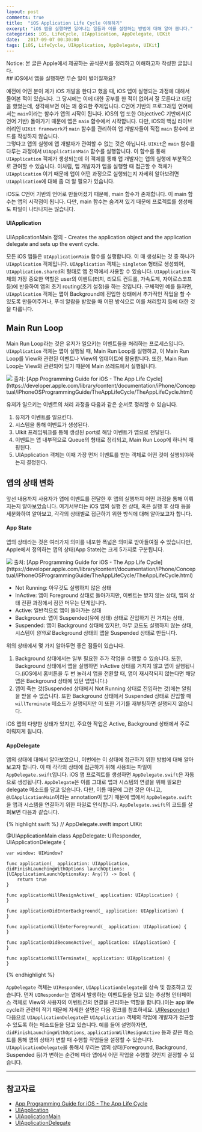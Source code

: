 ```yaml
---
layout: post
comments: true
title:  "iOS Application Life Cycle 이해하기"
excerpt: "iOS 앱을 실행하면 일어나는 일들과 이를 설정하는 방법에 대해 알아 봅니다."
categories: iOS, LifeCycle, UIApplication, AppDelegate, UIKit
date:   2017-09-07 00:30:00
tags: [iOS, LifeCycle, UIApplication, AppDelegate, UIKit]
---
```



<div class="message">
  Notice: 본 글은 Apple에서 제공하는 공식문서를 정리하고 이해하고자 작성한 글입니다.
</div>
## iOS에서 앱을 실행하면 무슨 일이 벌어질까요?

예전에 어떤 분이 제가 iOS 개발을 한다고 했을 때, iOS 앱이 실행되는 과정에 대해서 물어본 적이 있습니다. 그 당시에는 이에 대한 공부를 한 적이 없어서 잘 모른다고 대답을 했었는데, 생각해보면 이는 꽤 중요한 주제입니다.
C언어 기반의 프로그래밍 언어에서는 `main`이라는 함수가 앱의 시작이 됩니다. iOS의 앱 또한 ObjectiveC 기반에서(C언어 기반) 돌아가기 때문에 앱은 `main` 함수에서 시작합니다. 다만, iOS의 핵심 라이브러리인 `UIKit framework`가 `main` 함수를 관리하여 앱 개발자들이 직접 `main` 함수에 코드를 작성하지 않습니다.  
그렇다고 앱의 실행에 앱 개발자가 관여할 수 없는 것은 아닙니다.  `UIKit`은  `main` 함수를 다루는 과정에서 `UIApplicationMain` 함수를 실행합니다. 이 함수를 통해 `UIApplication` 객체가 생성되는데 이 객체를 통해 앱 개발자는 앱의 실행에 부분적으로 관여할 수 있습니다. 이처럼, 앱 개발자가 앱을 실행할 때 접근할 수 객체가  `UIApplication` 이기 때문에 앱이 어떤 과정으로 실행되는지 자세히 알아보려면 `UIApplication`에 대해 좀 더 알 필요가 있습니다.

<div class="message">
  iOS도 C언어 기반의 언어로 만들어졌기 때문에, main 함수가 존재합니다. 이 main 함수는 앱의 시작점이 됩니다. 다만, main 함수는 숨겨져 있기 때문에 프로젝트를 생성해도 파일이 나타나지는 않습니다.
</div>

#### UIApplication

<div class="message">
UIApplicationMain 정의 - Creates the application object and the application delegate and sets up the event cycle.
</div>

모든 iOS 앱들은 `UIApplicationMain` 함수를 실행합니다. 이 때 생성되는 것 중 하나가 `UIApplication`  객체입니다.  `UIApplication`  객체는 `singleton` 형태로 생성되어, `UIApplication.shared`의 형태로 앱 전역에서 사용할 수 있습니다.
`UIApplication` 객체의 가장 중요한 역할은 user의 이벤트(터치, 리모트 컨트롤, 가속도계, 자이로스코프 등)에 반응하여 앱의 초기 routing(초기 설정)을 하는 것입니다. 구체적인 예를 들자면, `UIApplication` 객체는 앱이 Background에 진입한 상태에서 추가적인 작업을 할 수 있도록 만들어주거나, 푸쉬 알람을 받았을 때 어떤 방식으로 이를 처리할지 등에 대한 것을 다룹니다.

## Main Run Loop
Main Run Loop라는 것은 유저가 일으키는 이벤트들을 처리하는 프로세스입니다. `UIApplication` 객체는 앱이 실행될 때, Main Run Loop를 실행하고, 이 Main Run Loop를 View와 관련된 이벤트나 View의 업데이트에 활용합니다. 또한, Main Run Loop는 View와 관련되어 있기 때문에 Main 쓰레드에서 실행됩니다.

<img src="https://dl.dropbox.com/s/i6ed655jlzrizs1/IMG_1006.PNG" style="max-width: 70%; margin: 0 auto;">
출처: [App Programming Guide for iOS - The App Life Cycle](https://developer.apple.com/library/content/documentation/iPhone/Conceptual/iPhoneOSProgrammingGuide/TheAppLifeCycle/TheAppLifeCycle.html)

유저가 일으키는 이벤트의 처리 과정을 다음과 같은 순서로 정리할 수 있습니다.

1. 유저가 이벤트를 일으킨다.
2. 시스템을 통해 이벤트가 생성된다.
3. UIkit 프레임워크를 통해 생성된 port로 해당 이벤트가 앱으로 전달된다.
4. 이벤트는 앱 내부적으로 Queue의 형태로 정리되고, Main Run Loop에 하나씩 매핑된다.
5. UIApplication 객체는 이때 가장 먼저 이벤트를 받는 객체로 어떤 것이 실행되야하는지 결정한다.

## 앱의 상태 변화
앞선 내용까지 사용자가 앱에 이벤트를 전달한 후 앱의 실행까지 어떤 과정을 통해 이뤄지는지 알아보았습니다. 여기서부터는 iOS 앱의 실행 전 상태, 혹은 실행 후 상태 등을 세분화하여 알아보고, 각각의 상태별로 접근하기 위한 방식에 대해 알아보고자 합니다.

#### App State
앱의 상태라는 것은 여러가지 의미를 내포한 폭넓은 의미로 받아들여질 수 있습니다만, Apple에서 정의하는 앱의 상태(App State)는 크게 5가지로 구분됩니다.

<img src="https://dl.dropbox.com/s/wpmf59gfnaiuafr/IMG_1008.PNG" style="max-width: 70%; margin: 0 auto;">
출처: [App Programming Guide for iOS - The App Life Cycle](https://developer.apple.com/library/content/documentation/iPhone/Conceptual/iPhoneOSProgrammingGuide/TheAppLifeCycle/TheAppLifeCycle.html)

* Not Running: 아무것도 실행하지 않은 상태
* InActive: 앱이 Foreground 상태로 돌아가지만, 이벤트는 받지 않는 상태, 앱의 상태 전환 과정에서 잠깐 머무는 단계입니다.
* Active: 일반적으로 앱이 돌아가는 상태
* Background: 앱이 Suspended(유예 상태) 상태로 진입하기 전 거치는 상태,
* Suspended: 앱이 Background 상태에 있지만, 아무 코드도 실행하지 않는 상태, 시스템이 *임의로* Background 상태의 앱을 Suspended 상태로 만듭니다.

위의 상태에서 몇 가지 알아두면 좋은 점들이 있습니다.
1. Background 상태에서는 일부 필요한 추가 작업을 수행할 수 있습니다. 또한, Background 상태에서 앱을 실행하면 InActive 상태를 거치지 않고 앱이 실행됩니다.(iOS에서 홈버튼을 두 번 눌러서 앱을 전환할 때, 앱이 재시작되지 않는다면 해당 앱은  Background 상태에 있던 앱입니다.)
2. 앱이 죽는 것(Suspended 상태에서 Not Running 상태로 진입하는 것)에는 알림을 받을 수 없습니다. 또한 Background 상태에서 Suspended 상태로 진입할 때 `willTerminate` 메소드가 실행되지만 이 또한 기기를 재부팅하면 실행되지 않습니다.

<div class="message">
iOS 앱의 다양한 상태가 있지만, 주요한 작업은 Active, Background 상태에서 주로 이뤄지게 됩니다.
</div>


#### AppDelegate

앱의 상태에 대해서 알아보았으니, 이번에는 이 상태에 접근하기 위한 방법에 대해 알아보고자 합니다.  이 때 각각의 상태에 접근하기 위해 사용되는 파일이 `AppDelegate.swift`입니다. iOS 앱 프로젝트를 생성하면 `AppDelegate.swift`은 자동으로 생성됩니다.  `AppDelegate`은 이름 그대로 앱과 시스템의 연결을 위해 필요한 delegate 메소드를 담고 있습니다. 다만, 이름 때문에 그런 것은 아니고, `@UIApplicationMain`이라는 annotation이 있기 때문에 앱에서 `AppDelegate.swift`을 앱과 시스템을 연결하기 위한 파일로 인식합니다.  `AppDelegate.swift`의 코드를 살펴보면 다음과 같습니다.

{% highlight swift %}
// AppDelegate.swift
import UIKit

@UIApplicationMain
class AppDelegate: UIResponder, UIApplicationDelegate {

    var window: UIWindow?

    func application(_ application: UIApplication, didFinishLaunchingWithOptions launchOptions: [UIApplicationLaunchOptionsKey: Any]?) -> Bool {
        return true
    }

    func applicationWillResignActive(_ application: UIApplication) {
    }

    func applicationDidEnterBackground(_ application: UIApplication) {
    }

    func applicationWillEnterForeground(_ application: UIApplication) {
    }

    func applicationDidBecomeActive(_ application: UIApplication) {
    }

    func applicationWillTerminate(_ application: UIApplication) {
    }
{% endhighlight %}

`AppDelegate` 객체는 `UIResponder`, `UIApplicationDelegate`을 상속 및 참조하고 있습니다. 먼저 `UIResponder`는
앱에서 발생하는 이벤트들을 담고 있는 추상형 인터페이스 객체로 View와 사용자의 이벤트간의 연결을 관리하는 역할을 합니다.(이는 app life cycle과 관련이 적기 때문에 자세한 설명은 다음 링크를 참조하세요. [UIResponder](https://developer.apple.com/documentation/uikit/uiresponder)) 다음으로 `UIApplicationDelegate`은 `UIApplication` 객체의 작업에 개발자가 접근할 수 있도록 하는 메소드들을 담고 있습니다. 예를 들어 설명하자면, `didFinishLaunchingWithOptions`, `applicationWillResignActive` 등과 같은 메소드를 통해 앱의 상태가 변할 때 수행할 작업들을 설정할 수 있습니다. `UIApplicationDelegate`을 통해서 우리는 앱의 상태(Foreground, Background, Suspended 등)가 변하는 순간에 따라 앱에서 어떤 작업을 수행할 것인지 결정할 수 있습니다.


-----

## 참고자료
* [App Programming Guide for iOS - The App Life Cycle](https://developer.apple.com/library/content/documentation/iPhone/Conceptual/iPhoneOSProgrammingGuide/TheAppLifeCycle/TheAppLifeCycle.html)
* [UIApplication](https://developer.apple.com/documentation/uikit/uiapplication)
* [UIApplicationMain](https://developer.apple.com/documentation/uikit/1622933-uiapplicationmain?language=objc)
* [UIApplicationDelegate](https://developer.apple.com/documentation/uikit/uiapplicationdelegate)
